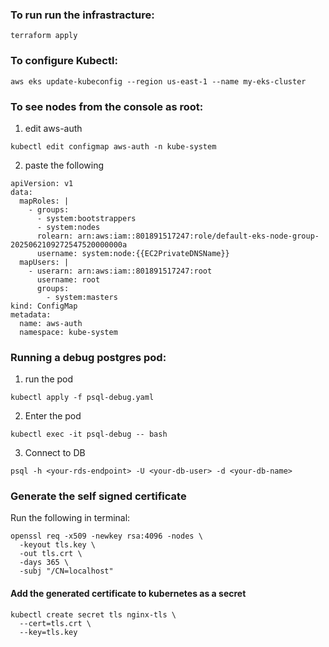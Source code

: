 ### To run run the infrastracture:
~~~
terraform apply
~~~

### To configure Kubectl:
~~~
aws eks update-kubeconfig --region us-east-1 --name my-eks-cluster
~~~

### To see nodes from the console as root:
1. edit aws-auth
~~~
kubectl edit configmap aws-auth -n kube-system
~~~
2. paste the following
~~~
apiVersion: v1
data:
  mapRoles: |
    - groups:
      - system:bootstrappers
      - system:nodes
      rolearn: arn:aws:iam::801891517247:role/default-eks-node-group-2025062109272547520000000a
      username: system:node:{{EC2PrivateDNSName}}
  mapUsers: |
    - userarn: arn:aws:iam::801891517247:root
      username: root
      groups:
        - system:masters
kind: ConfigMap
metadata:
  name: aws-auth
  namespace: kube-system
~~~

### Running a debug postgres pod:
1. run the pod
~~~
kubectl apply -f psql-debug.yaml
~~~
2. Enter the pod
~~~
kubectl exec -it psql-debug -- bash
~~~
3. Connect to DB
~~~
psql -h <your-rds-endpoint> -U <your-db-user> -d <your-db-name>
~~~

### Generate the self signed certificate
Run the following in terminal:
~~~
openssl req -x509 -newkey rsa:4096 -nodes \
  -keyout tls.key \
  -out tls.crt \
  -days 365 \
  -subj "/CN=localhost"
~~~

#### Add the generated certificate to kubernetes as a secret
~~~
kubectl create secret tls nginx-tls \
  --cert=tls.crt \
  --key=tls.key
~~~
